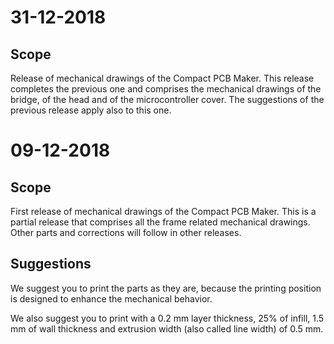 # 31-12-2018

## Scope

Release of mechanical drawings of the Compact PCB Maker. 
This release completes the previous one and comprises the mechanical drawings of the bridge, of the head and of the microcontroller cover. 
The suggestions of the previous release apply also to this one.

# 09-12-2018

## Scope

First release of mechanical drawings of the Compact PCB Maker. 
This is a partial release that comprises all the frame related mechanical drawings. Other parts and corrections will follow in other releases.

## Suggestions

We suggest you to print the parts as they are, because the printing position is designed to enhance the mechanical behavior.

We also suggest you to print with a 0.2 mm layer thickness, 25% of infill, 1.5 mm of wall thickness and extrusion width (also called line width) of 0.5 mm. 